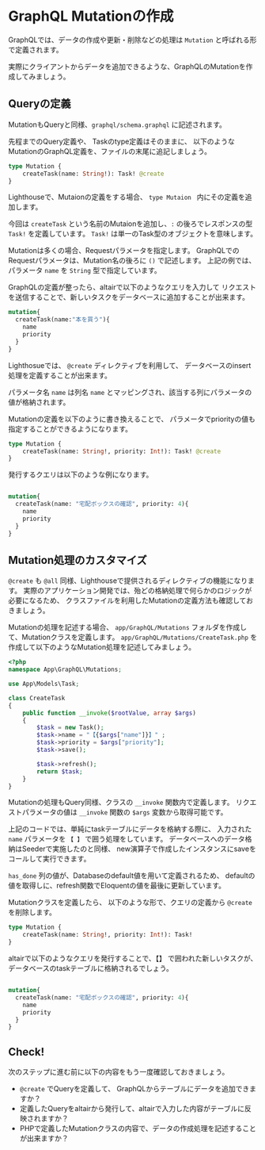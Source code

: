 # GraphQL Mutationの作成

GraphQLでは、データの作成や更新・削除などの処理は `Mutation` と呼ばれる形で定義されます。

実際にクライアントからデータを追加できるような、GraphQLのMutationを作成してみましょう。

## Queryの定義

MutationもQueryと同様、`graphql/schema.graphql` に記述されます。

先程までのQuery定義や、 Taskのtype定義はそのままに、
以下のようなMutationのGraphQL定義を、ファイルの末尾に追記しましょう。

```graphql
type Mutation {
    createTask(name: String!): Task! @create
}
```

Lighthouseで、Mutaionの定義をする場合、 `type Mutaion ` 内にその定義を追加します。

今回は `createTask` という名前のMutaionを追加し、`:` の後ろでレスポンスの型 `Task!` を定義しています。
`Task!` は単一のTask型のオブジェクトを意味します。

Mutationは多くの場合、Requestパラメータを指定します。
GraphQLでのRequestパラメータは、Mutation名の後ろに `()` で記述します。
上記の例では、 パラメータ `name` を `String` 型で指定しています。

GraphQLの定義が整ったら、altairで以下のようなクエリを入力して
リクエストを送信することで、新しいタスクをデータベースに追加することが出来ます。

```graphql
mutation{
  createTask(name:"本を買う"){
    name
    priority
  }
}
```

Lighthosueでは、 `@create` ディレクティブを利用して、
データベースのinsert処理を定義することが出来ます。

パラメータ名 `name` は列名 `name` とマッピングされ、該当する列にパラメータの値が格納されます。

Mutationの定義を以下のように書き換えることで、
パラメータでpriorityの値も指定することができるようになります。

```graphql
type Mutation {
    createTask(name: String!, priority: Int!): Task! @create
}
```

発行するクエリは以下のような例になります。

```graphql

mutation{
  createTask(name: "宅配ボックスの確認", priority: 4){
    name
    priority
  }
}
```

## Mutation処理のカスタマイズ

`@create` も `@all` 同様、Lighthouseで提供されるディレクティブの機能になります。
実際のアプリケーション開発では、殆どの格納処理で何らかのロジックが必要になるため、
クラスファイルを利用したMutationの定義方法も確認しておきましょう。

Mutationの処理を記述する場合、
`app/GraphQL/Mutations` フォルダを作成して、Mutationクラスを定義します。
`app/GraphQL/Mutations/CreateTask.php` を作成して以下のようなMutation処理を記述してみましょう。

```php
<?php
namespace App\GraphQL\Mutations;

use App\Models\Task;

class CreateTask
{
    public function __invoke($rootValue, array $args)
    {
        $task = new Task();
        $task->name = "【{$args["name"]}】" ;
        $task->priority = $args["priority"];
        $task->save();

        $task->refresh();
        return $task;
    }
}
```

Mutationの処理もQuery同様、クラスの `__invoke` 関数内で定義します。
リクエストパラメータの値は `__invoke` 関数の `$args` 変数から取得可能です。

上記のコードでは、単純にtaskテーブルにデータを格納する際に、
入力された `name` パラメータを `【 】` で囲う処理をしています。
データベースへのデータ格納はSeederで実施したのと同様、
new演算子で作成したインスタンスにsaveをコールして実行できます。

`has_done` 列の値が、Databaseのdefault値を用いて定義されるため、
defaultの値を取得しに、refresh関数でEloquentの値を最後に更新しています。

Mutationクラスを定義したら、
以下のような形で、クエリの定義から `@create`を削除します。

```graphql
type Mutation {
    createTask(name: String!, priority: Int!): Task!
}
```

altairで以下のようなクエリを発行することで、【】 で囲われた新しいタスクが、
データベースのtaskテーブルに格納されるでしょう。

```graphql

mutation{
  createTask(name: "宅配ボックスの確認", priority: 4){
    name
    priority
  }
}
```

## Check!

次のステップに進む前に以下の内容をもう一度確認しておきましょう。

- `@create` でQueryを定義して、 GraphQLからテーブルにデータを追加できますか？
- 定義したQueryをaltairから発行して、altairで入力した内容がテーブルに反映されますか？
- PHPで定義したMutationクラスの内容で、データの作成処理を記述することが出来ますか？


